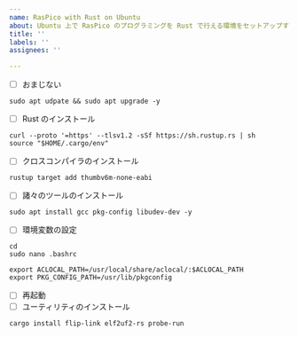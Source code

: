 ```yaml
---
name: RasPico with Rust on Ubuntu
about: Ubuntu 上で RasPico のプログラミングを Rust で行える環境をセットアップする手順
title: ''
labels: ''
assignees: ''

---
```


- [ ] おまじない
```
sudo apt udpate && sudo apt upgrade -y
```
- [ ] Rust のインストール
```
curl --proto '=https' --tlsv1.2 -sSf https://sh.rustup.rs | sh
source "$HOME/.cargo/env"
```
- [ ] クロスコンパイラのインストール
```
rustup target add thumbv6m-none-eabi
```
- [ ] 諸々のツールのインストール
```
sudo apt install gcc pkg-config libudev-dev -y
```
- [ ] 環境変数の設定
```
cd
sudo nano .bashrc
```
```
export ACLOCAL_PATH=/usr/local/share/aclocal/:$ACLOCAL_PATH
export PKG_CONFIG_PATH=/usr/lib/pkgconfig
```
- [ ] 再起動
- [ ] ユーティリティのインストール
```
cargo install flip-link elf2uf2-rs probe-run
```
